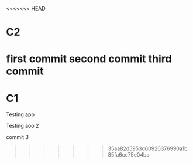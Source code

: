 <<<<<<< HEAD
# C2
first commit
second commit
third commit
=======
# C1

Testing app

Testing aoo 2

commit 3
>>>>>>> 35aa82d5953d60926376990a1b85fa6cc75e04ba
